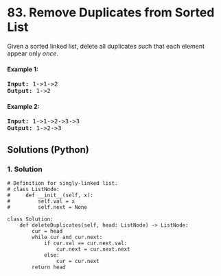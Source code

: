 # 83. Remove Duplicates from Sorted List
Given a sorted linked list, delete all duplicates such that each element appear only *once*.

#### Example 1:
<pre>
<strong>Input:</strong> 1->1->2
<strong>Output:</strong> 1->2
</pre>

#### Example 2:
<pre>
<strong>Input:</strong> 1->1->2->3->3
<strong>Output:</strong> 1->2->3
</pre>

## Solutions (Python)

### 1. Solution
```Python3
# Definition for singly-linked list.
# class ListNode:
#     def __init__(self, x):
#         self.val = x
#         self.next = None

class Solution:
    def deleteDuplicates(self, head: ListNode) -> ListNode:
        cur = head
        while cur and cur.next:
            if cur.val == cur.next.val:
                cur.next = cur.next.next
            else:
                cur = cur.next
        return head
```
